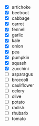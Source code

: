 - [x] artichoke
- [x] beetroot
- [x] cabbage
- [x] carrot
- [x] fennel
- [x] garlic
- [x] kale
- [x] onion
- [x] pea
- [x] pumpkin
- [x] squash
- [x] zucchini
- [ ] asparagus
- [ ] broccoli
- [ ] cauliflower
- [ ] celery
- [ ] olive
- [ ] potato
- [ ] radish
- [ ] rhubarb
- [ ] tomato
